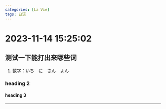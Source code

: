 ```yaml
---
categories: [La Vie]
tags: 日语
---
```

# 2023-11-14 15:25:02
## 测试一下能打出来哪些词
1. 数字：いち　に　さん　よん
### heading 2
#### heading 3
***